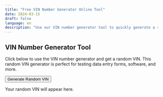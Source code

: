 ```yaml
---
title: "Free VIN Number Generator Online Tool"
date: 2024-03-15
draft: false
language: en
description: "Use our VIN number generator tool to quickly generate a random VIN. Perfect for developers, testers, and car enthusiasts needing to test systems."
---
```


<!-- @format -->

<section class="lg:pb-24">
  <div class="max-w-screen-md px-4 py-8 mx-auto">
    <h1 class="text-xl font-bold text-center text-gray-900 dark:text-white">VIN Number Generator Tool</h1>
    <p class="mb-8 font-light text-center text-gray-600 dark:text-gray-400">Click below to use the VIN number generator and get a random VIN. This random VIN generator is perfect for testing data entry forms, software, and more.</p>
    <div id="vin-generator-form" class="space-y-6">
      <div class="flex justify-center mt-8">
            <button onclick="generateVIN()" class="px-8 py-3 text-lg font-semibold text-blue-100 transition-colors duration-200 bg-indigo-700 rounded-full hover:bg-indigo-800 focus:outline-none focus:ring-4 focus:ring-indigo-500 dark:bg-indigo-600 dark:hover:bg-indigo-700 dark:focus:ring-indigo-800 shadow-lg">
                Generate Random VIN
            </button>
      </div>
      <div class="text-center">
        <p id="vinOutput" class="p-4 text-lg font-medium text-gray-800 bg-white border border-gray-300 rounded-lg shadow-sm dark:text-gray-200 dark:bg-gray-700">Your random VIN will appear here.</p>
      </div>
    </div>
  </div>
</section>

<script>
  function generateVIN() {
    const characters = 'ABCDEFGHJKLMNPRSTUVWXYZ0123456789';
    let result = '';
    for (let i = 0; i < 17; i++) {
      result += characters.charAt(Math.floor(Math.random() * characters.length));
    }
    document.getElementById('vinOutput').innerText = `Random VIN: ${result}`;
  }
</script>

